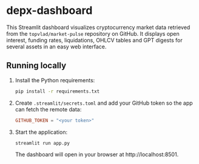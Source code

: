# depx-dashboard

This Streamlit dashboard visualizes cryptocurrency market data retrieved from the
`topvlad/market-pulse` repository on GitHub. It displays open interest, funding
rates, liquidations, OHLCV tables and GPT digests for several assets in an easy
web interface.

## Running locally

1. Install the Python requirements:
   ```bash
   pip install -r requirements.txt
   ```
2. Create `.streamlit/secrets.toml` and add your GitHub token so the app can
   fetch the remote data:
   ```toml
   GITHUB_TOKEN = "<your token>"
   ```
3. Start the application:
   ```bash
   streamlit run app.py
   ```
   The dashboard will open in your browser at http://localhost:8501.

